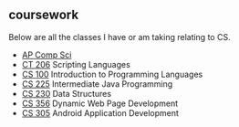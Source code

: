 ## coursework
Below are all the classes I have or am taking relating to CS.

* [AP Comp Sci](https://github.com/ajchili/coursework/tree/master/ap_comp_sci)
* [CT 206](https://github.com/ajchili/coursework/tree/master/ct_206) Scripting Languages
* [CS 100](https://github.com/ajchili/coursework/tree/master/cs_100) Introduction to Programming Languages
* [CS 225](https://github.com/ajchili/coursework/tree/master/cs_225) Intermediate Java Programming
* [CS 230](https://github.com/ajchili/coursework/tree/master/cs_230) Data Structures
* [CS 356](https://github.com/ajchili/coursework/tree/master/cs_356) Dynamic Web Page Development
* [CS 305](https://github.com/ajchili/coursework/tree/master/cs_305) Android Application Development
